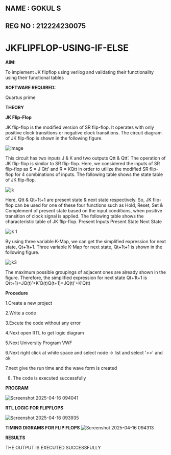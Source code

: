 ## NAME : GOKUL S
## REG NO : 212224230075


# JKFLIPFLOP-USING-IF-ELSE

**AIM:** 

To implement  JK flipflop using verilog and validating their functionality using their functional tables

**SOFTWARE REQUIRED:**

Quartus prime

**THEORY**

**JK Flip-Flop**

JK flip-flop is the modified version of SR flip-flop. It operates with only positive clock transitions or negative clock transitions. The circuit diagram of JK flip-flop is shown in the following figure.


![image](https://github.com/naavaneetha/JKFLIPFLOP-USING-IF-ELSE/assets/154305477/a649c30b-232b-4558-b188-fd6c09845180)



This circuit has two inputs J & K and two outputs Qtt & Qtt’. The operation of JK flip-flop is similar to SR flip-flop. Here, we considered the inputs of SR flip-flop as S = J Qtt’ and R = KQtt in order to utilize the modified SR flip-flop for 4 combinations of inputs. The following table shows the state table of JK flip-flop.

![jk ](https://github.com/user-attachments/assets/5abe94e2-2f70-4cd4-a88b-870200e24afc)


 
Here, Qtt & Qt+1t+1 are present state & next state respectively. So, JK flip-flop can be used for one of these four functions such as Hold, Reset, Set & Complement of present state based on the input conditions, when positive transition of clock signal is applied. The following table shows the characteristic table of JK flip-flop. Present Inputs Present State Next State
 
![jk 1](https://github.com/user-attachments/assets/153d0c89-e2fb-4220-bb0a-5b51b7f79604)


By using three variable K-Map, we can get the simplified expression for next state, Qt+1t+1. Three variable K-Map for next state, Qt+1t+1 is shown in the following figure.

![jk3](https://github.com/user-attachments/assets/eadbfd35-c194-412f-b0b4-fd8e5984fe5a)


The maximum possible groupings of adjacent ones are already shown in the figure. Therefore, the simplified expression for next state Qt+1t+1 is Q(t+1)=JQ(t)′+K′Q(t)Q(t+1)=JQ(t)′+K′Q(t)

**Procedure**

1.Create a new project

2.Write a code

3.Excute the code without any error

4.Next open RTL to get logic diagram 

5.Next University Program VWF 

6.Next right click at white space and select node -> list  and select '>>' and ok

7.next give the run time and the wave form is created 

8. The code is executed successfully

**PROGRAM**

![Screenshot 2025-04-16 094041](https://github.com/user-attachments/assets/b3acd072-fc5c-49f9-9b7c-bf6fa091389c)


**RTL LOGIC FOR  FLIPFLOPS**


![Screenshot 2025-04-16 093935](https://github.com/user-attachments/assets/f16e8334-e085-42b1-9787-6645715c13b2)



**TIMING DIGRAMS FOR FLIP FLOPS**
![Screenshot 2025-04-16 094313](https://github.com/user-attachments/assets/de2b28ab-83d3-48db-9d5d-33ea447db61b)


**RESULTS**

THE OUTPUT IS EXECUTED SUCCESSFULLY
